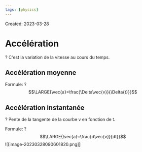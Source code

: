 ```yaml
---
tags: [physics] 
---
```

Created: 2023-03-28

# Accélération
?
C'est la variation de la vitesse au cours du temps.
<!--SR:!2024-10-04,314,228-->

## Accélération moyenne
Formule:
?
$$\LARGE{\vec{a}=\frac{\Delta\vec{v}}{\Delta{t}}}$$
<!--SR:!2024-02-11,192,248-->

## Accélération instantanée
?
Pente de la tangente de la courbe v en fonction de t.
<!--SR:!2025-03-22,411,230-->

Formule:
?
$$\LARGE{\vec{a}=\frac{d\vec{v}}{dt}}$$![[image-20230328090601820.png]]
<!--SR:!2024-02-09,71,208-->

